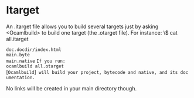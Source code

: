 # Itarget
An .itarget file allows you to build several targets just by asking
<Ocamlbuild\> to build one target \(the .otarget file\). For instance: \\$
cat all.itarget

`doc.docdir/index.html`<br />`main.byte`<br />`main.native` `If you run:`<br />`ocamlbuild all.otarget`
[`Ocamlbuild`]` will build your project, bytecode and native, and its documentation.`

No links will be created in your main directory though.


